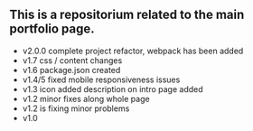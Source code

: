 ## This is a repositorium related to the main portfolio page.

- v2.0.0 complete project refactor, webpack has been added
- v1.7 css / content changes
- v1.6 package.json created
- v1.4/5 fixed mobile responsiveness issues
- v1.3 icon added description on intro page added
- v1.2 minor fixes along whole page
- v1.2 is fixing minor problems
- v1.0

